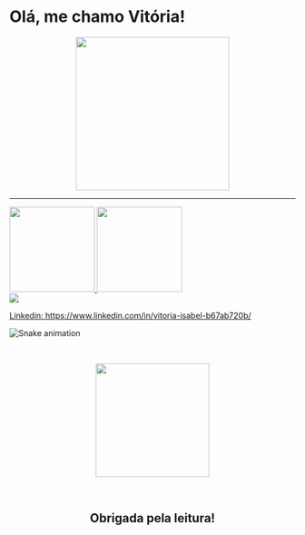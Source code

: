 # Olá, me chamo Vitória! 

<p align='center'>
<img src="https://media.giphy.com/media/QvpqTCiEcwtvx6wwJK/giphy.gif" width="270" height="270" frameBorder="50" class="giphy-embed" allowFullScreen></img></p>
<hr>

<div> 
  
  <a href="https://github.com/vitoriaisabel">
    
  <img height = "150em" src = "https://github-readme-stats.vercel.app/api?username=vitoria-F5&show_icons=true&theme=radical&include_all_commits=true&count_private=true" />
  <img height = "150em" src = "https://github-readme-stats.vercel.app/api/top-langs/?username=vitoria-F5&layout=compact&langs_count=16&theme=radical" />
    
<div>
<img src="https://profile-counter.glitch.me/vitoriaisabel/count.svg" />  
    </div>
    
Linkedin: https://www.linkedin.com/in/vitoria-isabel-b67ab720b/
    
    
![Snake animation](https://github.com/leehxd/leehxd/blob/output/github-contribution-grid-snake.svg)
    
    
<br>
    
<p align='center'>
<img src="https://media.giphy.com/media/O51MQ3DduOcGW6ofR3/giphy.gif" width="200" height="200" frameBorder="0" class="giphy-embed" allowFullScreen></img></p>
<br>

<h2 align='center'>Obrigada pela leitura!</h2>
<br>

</div>  
  
  
